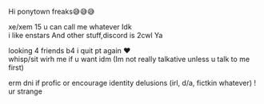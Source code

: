 Hi ponytown freaks😅😅😅

xe/xem 15 u can call me whatever Idk   
i like enstars And other stuff,discord is 2cwl Ya   

looking 4 friends b4 i quit pt again ❤️   
whisp/sit wirh me if u want idm (Im not really talkative unless u talk to me first)

erm dni if profic or encourage identity delusions (irl, d/a, fictkin whatever) ! ur strange   
